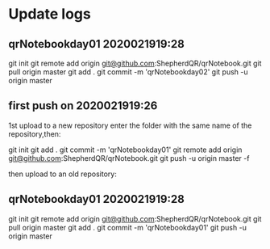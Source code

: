 <!--
 * @Author: Shepherd Qirong
 * @Date: 2020-02-19 16:43:31
 * @Github: https://github.com/ShepherdQR
 * @LastEditors: Shepherd Qirong
 * @LastEditTime: 2020-08-23 22:02:48
 * @Copyright (c) 2019--20xx Shepherd Qirong. All rights reserved.
 -->

# Update logs




## qrNotebookday01 2020021919:28
git init
git remote add origin git@github.com:ShepherdQR/qrNotebook.git
git pull origin master
git add .
git commit -m 'qrNotebookday02'
git push -u origin master








## first push on 2020021919:26

1st upload to a new repository
enter the folder with the same name of the repository,then:

git init
git add .
git commit -m 'qrNotebookday01'
git remote add origin git@github.com:ShepherdQR/qrNotebook.git
git push -u origin master -f

then upload to an old repository:

## qrNotebookday01 2020021919:28
git init
git remote add origin git@github.com:ShepherdQR/qrNotebook.git
git pull origin master
git add .
git commit -m 'qrNotebookday01'
git push -u origin master
